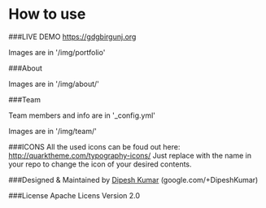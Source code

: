 
# How to use

###LIVE DEMO
<a href="https://gdgbirgunj.org">https://gdgbirgunj.org</a>



Images are in '/img/portfolio'

###About

Images are in '/img/about/'

###Team

Team members and info are in '_config.yml'

Images are in '/img/team/'



###ICONS
All the used icons can be foud out here: http://quarktheme.com/typography-icons/
Just replace with the name in your repo to change the icon of your desired contents.


###Designed & Maintained by
<a href="https://about.me/dipeshkumar">Dipesh Kumar</a> (google.com/+DipeshKumar)

###License
Apache Licens Version 2.0

